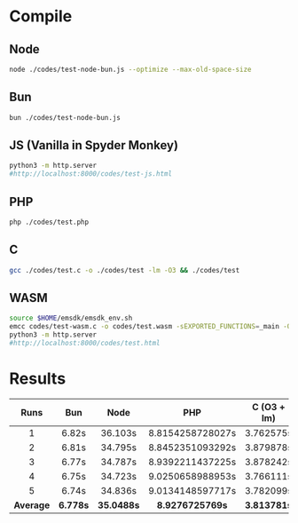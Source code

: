 # Compile
## Node
```bash
node ./codes/test-node-bun.js --optimize --max-old-space-size
```

## Bun
```bash
bun ./codes/test-node-bun.js
```

## JS (Vanilla in Spyder Monkey)
```bash
python3 -m http.server 
#http://localhost:8000/codes/test-js.html
```

## PHP
```bash
php ./codes/test.php
```

## C
```bash
gcc ./codes/test.c -o ./codes/test -lm -O3 && ./codes/test
```

## WASM
```bash
source $HOME/emsdk/emsdk_env.sh
emcc codes/test-wasm.c -o codes/test.wasm -sEXPORTED_FUNCTIONS=_main -O3 -ffast-math -fno-exceptions -fno-rtti -finline-functions
python3 -m http.server
#http://localhost:8000/codes/test.html
```

# Results

|  Runs  |   Bun   |    Node    |    PHP    |  C (O3 + lm)  | JS (Vanilla) |   WASM    |
| :----: | :-----: | :--------: | :-------: | :-----------: | :----------: | :-------: |
|    1   |  6.82s  |  36.103s   |  8.8154258728027s   |     3.762575s    |   16.407s    |  15.556s  |
|    2   |  6.81s  |  34.795s   |  8.8452351093292s   |     3.879878s    |   16.369s    |  15.672s  |
|    3   |  6.77s  |  34.787s   |  8.9392211437225s   |     3.878242s    |   16.514s    |  15.511s  |
|    4   |  6.75s  |  34.723s   |  9.0250658988953s   |     3.766111s    |   16.098s    |  15.537s  |
|    5   |  6.74s  |  34.836s   |  9.0134148597717s   |     3.782099s    |   16.391s    |  15.531s  |
| **Average** | **6.778s** | **35.0488s** | **8.9276725769s** | **3.813781s** | **16.3558s** | **15.5614s** |
